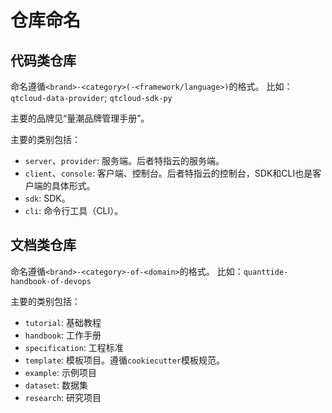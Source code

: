# 仓库命名

## 代码类仓库

命名遵循`<brand>-<category>(-<framework/language>)`的格式。
比如：`qtcloud-data-provider`; `qtcloud-sdk-py`

主要的品牌见“量潮品牌管理手册”。

主要的类别包括：

- `server`、`provider`: 服务端。后者特指云的服务端。
- `client`、`console`: 客户端、控制台。后者特指云的控制台，SDK和CLI也是客户端的具体形式。
- `sdk`: SDK。
- `cli`: 命令行工具（CLI）。

## 文档类仓库

命名遵循`<brand>-<category>-of-<domain>`的格式。
比如：`quanttide-handbook-of-devops`

主要的类别包括：

- `tutorial`: 基础教程
- `handbook`: 工作手册
- `specification`: 工程标准
- `template`: 模板项目。遵循`cookiecutter`模板规范。
- `example`: 示例项目
- `dataset`: 数据集
- `research`: 研究项目
